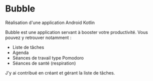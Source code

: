 # Bubble

Réalisation d'une application Android Kotlin

Bubble est une application servant à booster votre productivité.
Vous pouvez y retrouver notamment :
  - Liste de tâches
  - Agenda
  - Séances de travail type Pomodoro
  - Séances de santé (respiration)
  
J'y ai contribué en créant et gérant la liste de tâches.
